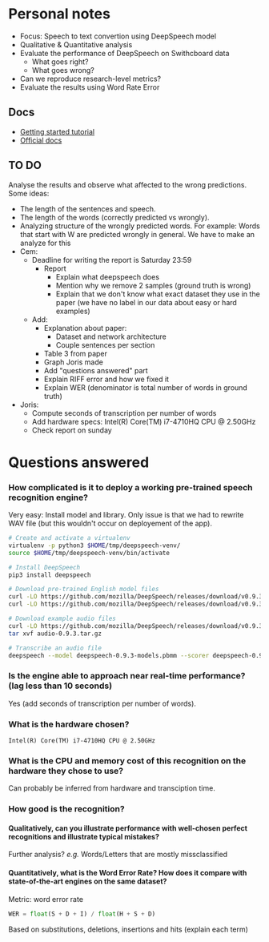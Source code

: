 # Personal notes

- Focus: Speech to text convertion using DeepSpeech model
- Qualitative & Quantitative analysis
- Evaluate the performance of DeepSpeech on Swithcboard data
  - What goes right?
  - What goes wrong?
- Can we reproduce research-level metrics?
- Evaluate the results using Word Rate Error

## Docs

- [Getting started tutorial](https://www.slanglabs.in/blog/how-to-build-python-transcriber-using-mozilla-deepspeech)
- [Official docs](https://deepspeech.readthedocs.io/en/r0.9/)

## TO DO

Analyse the results and observe what affected to the wrong predictions. Some ideas:

- The length of the sentences and speech.
- The length of the words (correctly predicted vs wrongly).
- Analyzing structure of the wrongly predicted words. For example: Words that start with W are predicted wrongly in general. We have to make an analyze for this
- Cem:
  - Deadline for writing the report is Saturday 23:59
    - Report
        - Explain what deepspeech does
        - Mention why we remove 2 samples (ground truth is wrong)
        - Explain that we don't know what exact dataset they use in the paper (we have no label in our data about easy or hard examples)
  - Add:
    - Explanation about paper:
      - Dataset and network architecture
      - Couple sentences per section
    - Table 3 from paper
    - Graph Joris made
    - Add "questions answered" part
    - Explain RIFF error and how we fixed it
    - Explain WER (denominator is total number of words in ground truth)
- Joris:
    - Compute seconds of transcription per number of words
    - Add hardware specs: Intel(R) Core(TM) i7-4710HQ CPU @ 2.50GHz
    - Check report on sunday


# Questions answered

### How complicated is it to deploy a working pre-trained speech recognition engine?
Very easy: Install model and library. Only issue is that we had to rewrite WAV file (but this wouldn't occur on deployement of the app).

```bash
# Create and activate a virtualenv
virtualenv -p python3 $HOME/tmp/deepspeech-venv/
source $HOME/tmp/deepspeech-venv/bin/activate

# Install DeepSpeech
pip3 install deepspeech

# Download pre-trained English model files
curl -LO https://github.com/mozilla/DeepSpeech/releases/download/v0.9.3/deepspeech-0.9.3-models.pbmm
curl -LO https://github.com/mozilla/DeepSpeech/releases/download/v0.9.3/deepspeech-0.9.3-models.scorer

# Download example audio files
curl -LO https://github.com/mozilla/DeepSpeech/releases/download/v0.9.3/audio-0.9.3.tar.gz
tar xvf audio-0.9.3.tar.gz

# Transcribe an audio file
deepspeech --model deepspeech-0.9.3-models.pbmm --scorer deepspeech-0.9.3-models.scorer --audio audio/2830-3980-0043.wav
```

### Is the engine able to approach near real-time performance? (lag less than 10 seconds)
Yes (add seconds of transcription per number of words).

### What is the hardware chosen?
`Intel(R) Core(TM) i7-4710HQ CPU @ 2.50GHz`

### What is the CPU and memory cost of this recognition on the hardware they chose to use?
Can probably be inferred from hardware and transciption time.

### How good is the recognition?

#### Qualitatively, can you illustrate performance with well-chosen perfect recognitions and illustrate typical mistakes?
Further analysis? *e.g.* Words/Letters that are mostly missclassified

#### Quantitatively, what is the Word Error Rate? How does it compare with state-of-the-art engines on the same dataset?
Metric: word error rate
```python
WER = float(S + D + I) / float(H + S + D)
```
Based on substitutions, deletions, insertions and hits (explain each term)
